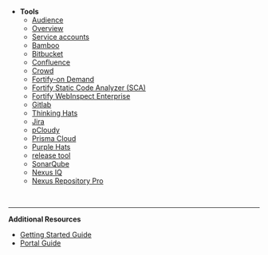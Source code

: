 - **Tools**
  - [Audience](audience)
  - [Overview](tools-overview) 
  - [Service accounts](service-accounts)
  - [Bamboo](bamboo)
  - [Bitbucket](bitbucket)
  - [Confluence](confluence/confluence-overview)
  - [Crowd](crowd)
  - [Fortify-on Demand](fod/fod-overview)
  - [Fortify Static Code Analyzer (SCA)](fortify-sca)
  - [Fortify WebInspect Enterprise](fortify-webinspect)
  - [Gitlab](gitlab/gitlab-overview)  
  - [Thinking Hats](thinking-hats/thinking-hats-overview)
  - [Jira](jira/jira-overview) 
  - [pCloudy](pcloudy/pcloudy-overview)
  - [Prisma Cloud](prisma-cloud/prisma-cloud-overview)
  - [Purple Hats](purple-hats/purple-hats-overview)
  - [release tool](release-tool-overview)
  - [SonarQube](sonarqube/sonarqube-overview)
  - [Nexus IQ](nexus-iq/nexus-iq-overview)
  - [Nexus Repository Pro](nexus-repository/nexus-repository-pro-overview)  

&nbsp;

---  
**Additional Resources**
  - [Getting Started Guide](https://docs.developer.tech.gov.sg/docs/ship-hats-getting-started-guide/#/)
  - [Portal Guide](https://docs.developer.tech.gov.sg/docs/ship-hats-portal-guide/#/ship-hats-portal-overview)